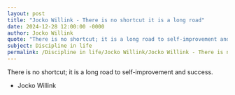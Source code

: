 ```yaml
---
layout: post
title: "Jocko Willink - There is no shortcut it is a long road"
date: 2024-12-28 12:00:00 -0000
author: Jocko Willink
quote: "There is no shortcut; it is a long road to self-improvement and success."
subject: Discipline in life
permalink: /Discipline in life/Jocko Willink/Jocko Willink - There is no shortcut it is a long road
---
```


There is no shortcut; it is a long road to self-improvement and success.

- Jocko Willink
